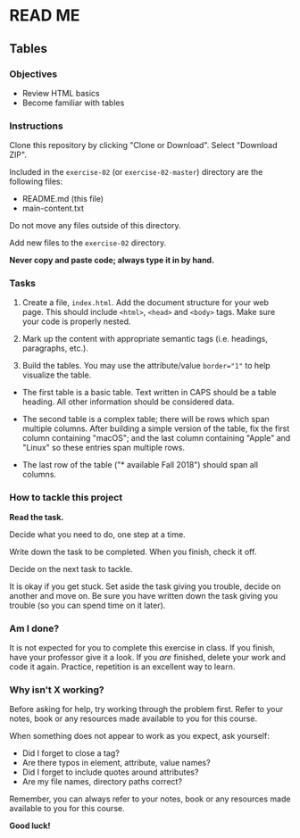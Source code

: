 # READ ME

## Tables

### Objectives

- Review HTML basics
- Become familiar with tables


### Instructions

Clone this repository by clicking "Clone or Download". Select "Download ZIP".

Included in the `exercise-02` (or `exercise-02-master`) directory are the following files:

- README.md (this file)
- main-content.txt

Do not move any files outside of this directory.

Add new files to the `exercise-02` directory.

**Never copy and paste code; always type it in by hand.**


### Tasks

1. Create a file, `index.html`. Add the document structure for your web page. This should include `<html>`, `<head>` and `<body>` tags. Make sure your code is properly nested.

2. Mark up the content with appropriate semantic tags (i.e. headings, paragraphs, etc.).

3. Build the tables. You may use the attribute/value `border="1"` to help visualize the table.

  - The first table is a basic table. Text written in CAPS should be a table heading. All other information should be considered data.

  - The second table is a complex table; there will be rows which span multiple columns. After building a simple version of the table, fix the first column containing "macOS"; and the last column containing "Apple" and "Linux" so these entries span multiple rows.

  - The last row of the table ("* available Fall 2018") should span all columns.


### How to tackle this project

**Read the task.**

Decide what you need to do, one step at a time.

Write down the task to be completed. When you finish, check it off.

Decide on the next task to tackle.

It is okay if you get stuck. Set aside the task giving you trouble, decide on another and move on. Be sure you have written down the task giving you trouble (so you can spend time on it later).


### Am I done?

It is not expected for you to complete this exercise in class. If you finish, have your professor give it a look. If you *are* finished, delete your work and code it again. Practice, repetition is an excellent way to learn.


### Why isn't X working?

Before asking for help, try working through the problem first. Refer to your notes, book or any resources made available to you for this course.

When something does not appear to work as you expect, ask yourself:

  - Did I forget to close a tag?
  - Are there typos in element, attribute, value names?
  - Did I forget to include quotes around attributes?
  - Are my file names, directory paths correct?

Remember, you can always refer to your notes, book or any resources made available to you for this course.

**Good luck!**
